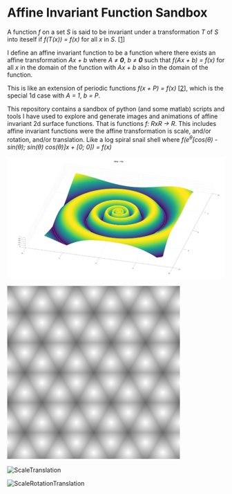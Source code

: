 # Affine Invariant Function Sandbox
A function *f* on a set *S* is said to be invariant under a transformation *T* of *S* into iteself if *f(T(x)) = f(x)* for all *x* in *S*. [[1]]

I define an affine invariant function to be a function where there exists an affine transformation *Ax + b* where *A &ne; **0***, *b &ne; **0*** such that
*f(Ax + b) = f(x)* for all *x* in the domain of the function with *Ax + b* also in the domain of the function.

This is like an extension of periodic functions *f(x + P) = f(x)* [[2]], which is the special 1d case with *A = 1*, *b = P*.

This repository contains a sandbox of python (and some matlab) scripts and tools I have used to explore and generate images and animations of affine invariant 2d surface functions. That is functions *f: R*x*R &rarr; R*.
This includes affine invariant functions were the affine transformation is scale, and/or rotation, and/or translation. 
Like a log spiral snail shell where *f(e<sup>&theta;</sup>[cos(&theta;) -sin(&theta;); sin(&theta;) cos(&theta;)]x + [0; 0]) = f(x)*

![SnailShell](figs/snailshell.png)

![RotationTranslation](figs/tran_rot.gif)

![ScaleTranslation](figs/scaled_tran.gif)

![ScaleRotationTranslation](figs/smoothmagic.gif)

[1]: https://encyclopedia2.thefreedictionary.com/invariant+function 
[2]: https://en.wikipedia.org/wiki/Periodic_function
